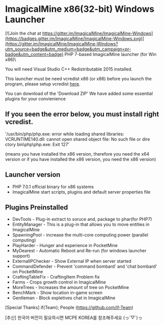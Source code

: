 # ImagicalMine x86(32-bit) Windows Launcher

[![Join the chat at https://gitter.im/ImagicalMine/ImagicalMine-Windows](https://badges.gitter.im/ImagicalMine/ImagicalMine-Windows.svg)](https://gitter.im/ImagicalMine/ImagicalMine-Windows?utm_source=badge&utm_medium=badge&utm_campaign=pr-badge&utm_content=badge)
PHP 7-based ImagicalMine launcher (for Win x86)\

You will need Visual Studio C++ Redistributable 2015 installed.

This launcher must be need vcredist x86 (or x86)
before you launch the program, please setup vcredist [here](https://www.microsoft.com/en-us/download/details.aspx?id=48145).

You can download of the 'Download ZIP'
We have added some essential plugins for your convienience

If you seen the error below, you must install right vcredist.
----------------------------------
'/usr/bin/php/php.exe: error while loading shared libraries: VCRUNTIME140.dll: cannot open shared object file: No such file or dire ctory bin\php\php.exe: Exit 127'

(means you have installed the x86 version, therefore you need the x64 version or if you have installed the x86 version, you need the x86 version)

Launcher version
----------------------------------
- PHP 7.0.1 official binary for x86 systems
- ImagicalMine start scripts, plugins and default server properties file

Plugins Preinstalled
----------------------------------
- DevTools - Plug-in extract to soruce and, package to phar(for PHP7)
- EntityManager - This is a plug-in that allows you to move entities in ImagicalMine
- SpawningPool - increase the multi-core computing power (parallel computing)
- PlayHarder - Hunger and experience in PocketMine 
- MyDearest - Automatic Reboot and Re-run (for windows launcher support)
- ExternalIPChecker - Show External IP when server started
- CommandDefender - Prevent 'command bombard' and 'chat bombard' on PocketMine
- CraftingTableFix - CraftingItem Problem fix
- Farms - Crops growth control in ImagicalMine
- MoreTrees - Increases the amount of tree on PocketMine
- BenchMark - Show location in-game screen
- Gentleman - Block expletives chat in ImagicalMine

[Special Thanks] if(Team); People (https://github.com/if-Team)

[추신] 한국어 버전이 필요하시면 MCPE KOREA를 참조해주세요 (っ´▽`)っ
